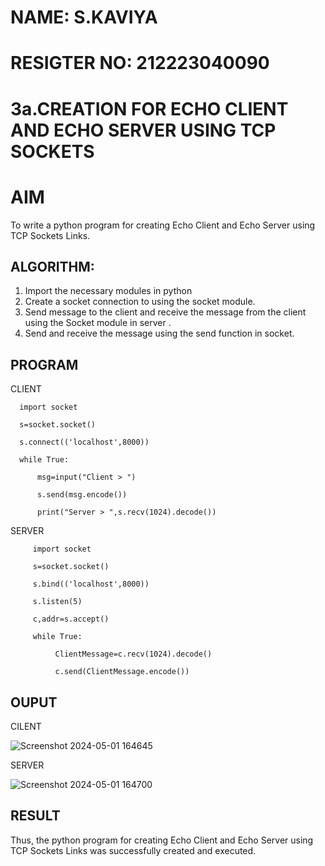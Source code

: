 # NAME: S.KAVIYA
# RESIGTER NO: 212223040090
# 3a.CREATION FOR ECHO CLIENT AND ECHO SERVER USING TCP SOCKETS
# AIM
To write a python program for creating Echo Client and Echo Server using TCP
Sockets Links.
## ALGORITHM:
1. Import the necessary modules in python
2. Create a socket connection to using the socket module.
3. Send message to the client and receive the message from the client using the Socket module in
 server .
4. Send and receive the message using the send function in socket.
## PROGRAM

CLIENT

      import socket
      
      s=socket.socket()
      
      s.connect(('localhost',8000))
      
      while True:
      
          msg=input("Client > ")
          
          s.send(msg.encode())
          
          print("Server > ",s.recv(1024).decode())


SERVER

         import socket
         
         s=socket.socket()
         
         s.bind(('localhost',8000))
         
         s.listen(5)
         
         c,addr=s.accept()
         
         while True:
         
              ClientMessage=c.recv(1024).decode()
              
              c.send(ClientMessage.encode())

## OUPUT

CILENT

![Screenshot 2024-05-01 164645](https://github.com/KAVIYASHANMUGAM19/3a.Sockets_Creation_for_Echo_Client_and_Echo_Server/assets/155141139/c72a2aa7-845d-47ff-bef8-c83295b113da)


SERVER

![Screenshot 2024-05-01 164700](https://github.com/KAVIYASHANMUGAM19/3a.Sockets_Creation_for_Echo_Client_and_Echo_Server/assets/155141139/a7691459-b53a-47e4-8451-706409d019af)


## RESULT
Thus, the python program for creating Echo Client and Echo Server using TCP Sockets Links 
was successfully created and executed.
